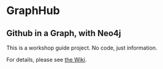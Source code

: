 GraphHub
============
Github in a Graph, with Neo4j
-----------------------------

This is a workshop guide project. No code, just information.

For details, please see [the Wiki](https://github.com/graphhub-east/graph-github/wiki).
